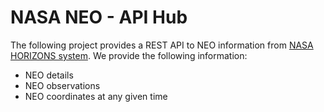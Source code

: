 # NASA NEO - API Hub

The following project provides a REST API to NEO information from [NASA HORIZONS system](http://ssd.jpl.nasa.gov/horizons.cgi). 
We provide the following information:

* NEO details
* NEO observations
* NEO coordinates at any given time
